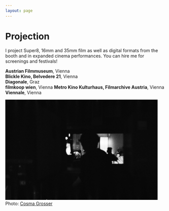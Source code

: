 ```yaml
---
layout: page
---
```


# Projection

I project Super8, 16mm and 35mm film as well as digital formats from the booth and in expanded cinema performances. You can hire me for screenings and festivals!

<strong>Austrian Filmmuseum</strong>, Vienna<br>
<strong>Blickle Kino, Belvedere 21</strong>, Vienna<br>
<strong>Diagonale</strong>, Graz<br>
<strong>filmkoop wien</strong>, Vienna
<strong>Metro Kino Kulturhaus, Filmarchive Austria</strong>, Vienna<br>
<strong>Viennale</strong>, Vienna<br>

<img src="/assets/img/projection/CosmaGrosser_Projektionist.JPG" alt="Cosma Grosser" title="Projektionist" style="width:50vw" /><br>
Photo: <a href="https://www.cosmagrosser.com" rel="noopener noreferrer" target="_blank">Cosma Grosser</a>